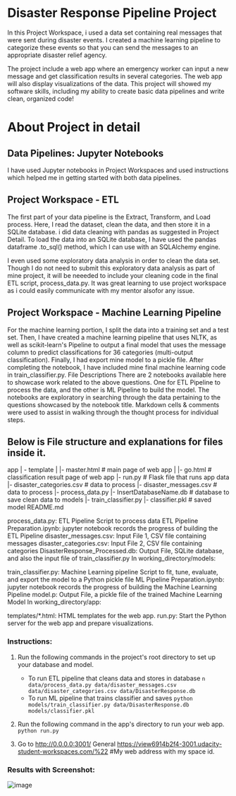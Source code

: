 # Disaster Response Pipeline Project
In this Project Workspace, i used a data set containing real messages that were sent during disaster events. I created a machine learning pipeline to categorize these events so that you can send the messages to an appropriate disaster relief agency.

The project include a web app where an emergency worker can input a new message and get classification results in several categories. The web app will also display visualizations of the data. This project will showed my software skills, including my ability to create basic data pipelines and write clean, organized code!


# About Project in detail
## Data Pipelines: Jupyter Notebooks
I have used Jupyter notebooks in Project Workspaces and used instructions which helped me in getting started with both data pipelines. 

## Project Workspace - ETL
The first part of your data pipeline is the Extract, Transform, and Load process. Here, I read the dataset, clean the data, and then store it in a SQLite database. i did  data cleaning with pandas as suggested in Project Detail. To load the data into an SQLite database, I have used the pandas dataframe .to_sql() method, which I can use with an SQLAlchemy engine.

I even used some exploratory data analysis in order to clean the data set. Though I do not need to submit this exploratory data analysis as part of mine project, it will be neeeded to include your cleaning code in the final ETL script, process_data.py. It was great learning to use project workspace as i could easily communicate with my mentor alsofor any issue.

## Project Workspace - Machine Learning Pipeline
For the machine learning portion, I split the data into a training set and a test set. Then, I have created a machine learning pipeline that uses NLTK, as well as scikit-learn's Pipeline to output a final model that uses the message column to predict classifications for 36 categories (multi-output classification). Finally, I had export mine model to a pickle file. After completing the notebook, I have included mine final machine learning code in train_classifier.py.
File Descriptions
There are 2 notebooks available here to showcase work related to the above questions. One for ETL Pipeline to process the data, and the other is ML Pipeline to build the model. The notebooks are exploratory in searching through the data pertaining to the questions showcased by the notebook title. Markdown cells & comments were used to assist in walking through the thought process for individual steps.

## Below is File structure and explanations for files inside it.
app
| - template
| |- master.html # main page of web app
| |- go.html # classification result page of web app
|- run.py # Flask file that runs app
data
|- disaster_categories.csv # data to process
|- disaster_messages.csv # data to process
|- process_data.py
|- InsertDatabaseName.db # database to save clean data to
models
|- train_classifier.py
|- classifier.pkl # saved model
README.md


process_data.py: ETL Pipeline Script to process data
ETL Pipeline Preparation.ipynb: jupyter notebook records the progress of building the ETL Pipeline
disaster_messages.csv: Input File 1, CSV file containing messages
disaster_categories.csv: Input File 2, CSV file containing categories
DisasterResponse_Processed.db: Output File, SQLite database, and also the input file of train_classifier.py
In working_directory/models:

train_classifier.py: Machine Learning pipeline Script to fit, tune, evaluate, and export the model to a Python pickle file
ML Pipeline Preparation.ipynb: jupyter notebook records the progress of building the Machine Learning Pipeline
model.p: Output File, a pickle file of the trained Machine Learning Model
In working_directory/app:

templates/*.html: HTML templates for the web app.
run.py: Start the Python server for the web app and prepare visualizations.

### Instructions:
1. Run the following commands in the project's root directory to set up your database and model.

    - To run ETL pipeline that cleans data and stores in database
        `n data/process_data.py data/disaster_messages.csv data/disaster_categories.csv data/DisasterResponse.db`
    - To run ML pipeline that trains classifier and saves
        `python models/train_classifier.py data/DisasterResponse.db models/classifier.pkl`


2. Run the following command in the app's directory to run your web app.
    `python run.py`

3. Go to http://0.0.0.0:3001/ General
    https://view6914b2f4-3001.udacity-student-workspaces.com/%22    #My web address with my space id.
### Results with Screenshot:
![image](https://user-images.githubusercontent.com/76968050/118351674-d63ea780-b57a-11eb-9fd9-53634b22ffdb.png)



